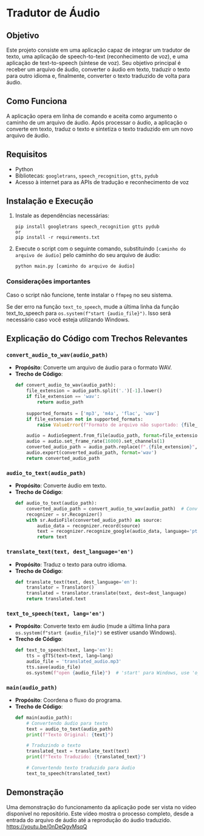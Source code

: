 # Tradutor de Áudio

## Objetivo
Este projeto consiste em uma aplicação capaz de integrar um tradutor de texto, uma aplicação de speech-to-text (reconhecimento de voz), e uma aplicação de text-to-speech (síntese de voz). Seu objetivo principal é receber um arquivo de áudio, converter o áudio em texto, traduzir o texto para outro idioma e, finalmente, converter o texto traduzido de volta para áudio.

## Como Funciona
A aplicação opera em linha de comando e aceita como argumento o caminho de um arquivo de áudio. Após processar o áudio, a aplicação o converte em texto, traduz o texto e sintetiza o texto traduzido em um novo arquivo de áudio.

## Requisitos
- Python
- Bibliotecas: `googletrans`, `speech_recognition`, `gtts`, `pydub`
- Acesso à internet para as APIs de tradução e reconhecimento de voz

## Instalação e Execução
1. Instale as dependências necessárias:
   ```
   pip install googletrans speech_recognition gtts pydub
   or
   pip install -r requirements.txt
   ```
2. Execute o script com o seguinte comando, substituindo `[caminho do arquivo de áudio]` pelo caminho do seu arquivo de áudio:
   ```
   python main.py [caminho do arquivo de áudio]
   ```

### Considerações importantes
Caso o script não funcione, tente instalar o `ffmpeg` no seu sistema.

Se der erro na função `text_to_speech`, mude a última linha da função text_to_speech para `os.system(f"start {audio_file}")`. Isso será necessário caso você esteja utilizando Windows.

## Explicação do Código com Trechos Relevantes

### `convert_audio_to_wav(audio_path)`
- **Propósito**: Converte um arquivo de áudio para o formato WAV.
- **Trecho de Código**:
  ```python
  def convert_audio_to_wav(audio_path):
      file_extension = audio_path.split('.')[-1].lower()
      if file_extension == 'wav':
          return audio_path
      
      supported_formats = ['mp3', 'm4a', 'flac', 'wav']
      if file_extension not in supported_formats:
          raise ValueError(f"Formato de arquivo não suportado: {file_extension}")

      audio = AudioSegment.from_file(audio_path, format=file_extension)
      audio = audio.set_frame_rate(16000).set_channels(1)
      converted_audio_path = audio_path.replace(f".{file_extension}", '.wav')
      audio.export(converted_audio_path, format='wav')
      return converted_audio_path
  ```

### `audio_to_text(audio_path)`
- **Propósito**: Converte áudio em texto.
- **Trecho de Código**:
  ```python
  def audio_to_text(audio_path):
      converted_audio_path = convert_audio_to_wav(audio_path)  # Converte o arquivo para WAV se necessário
      recognizer = sr.Recognizer()
      with sr.AudioFile(converted_audio_path) as source:
          audio_data = recognizer.record(source)
          text = recognizer.recognize_google(audio_data, language='pt-BR')
          return text
  ```

### `translate_text(text, dest_language='en')`
- **Propósito**: Traduz o texto para outro idioma.
- **Trecho de Código**:
  ```python
  def translate_text(text, dest_language='en'):
      translator = Translator()
      translated = translator.translate(text, dest=dest_language)
      return translated.text
  ```

### `text_to_speech(text, lang='en')`
- **Propósito**: Converte texto em áudio (mude a última linha para `os.system(f"start {audio_file}")` se estiver usando Windows).
- **Trecho de Código**:
  ```python
  def text_to_speech(text, lang='en'):
      tts = gTTS(text=text, lang=lang)
      audio_file = 'translated_audio.mp3'
      tts.save(audio_file)
      os.system(f"open {audio_file}")  # 'start' para Windows, use 'open' para MacOS ou 'xdg-open' para Linux
  ```

### `main(audio_path)`
- **Propósito**: Coordena o fluxo do programa.
- **Trecho de Código**:
  ```python
  def main(audio_path):
      # Convertendo áudio para texto
      text = audio_to_text(audio_path)
      print(f"Texto Original: {text}")

      # Traduzindo o texto
      translated_text = translate_text(text)
      print(f"Texto Traduzido: {translated_text}")

      # Convertendo texto traduzido para áudio
      text_to_speech(translated_text)
  ```

## Demonstração
Uma demonstração do funcionamento da aplicação pode ser vista no vídeo disponível no repositório. Este vídeo mostra o processo completo, desde a entrada do arquivo de áudio até a reprodução do áudio traduzido.
https://youtu.be/0nDeQgvMsqQ